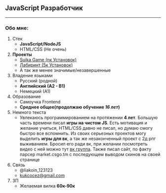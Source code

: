 ## JavaScript Разработчик
---
### Обо мне:
1. Стек
   - **JavaScript/NodeJS**
   - HTML/CSS (Не очень)
2. **Проекты**
   - [Suika Game (nк Установок)](https://vk.com/app51845417)
   - [Лабиринт (5к Установок)](https://vk.com/app51667787)
   - А так же менее значимые/незавершенные
3. Владение языками
   - Русский (родной)
   - **Английский (А2 - В1)**
   - Немецкий (А1)
4. Образование
   - Самоучка Frontend
   - **Среднее общее(продолжаю обучение *16 лет*)**
5. Немного текста
   - Увлекаюсь программированием на протяжении **4 лет**. Большую часть времени писал **игры на чистом JS**. Есть мотивация и желание учиться, HTML/CSS давно не писал, но думаю смогу быстро все вспомнить. Из своих серьезных проектов могу выделить **игры для вк**, а так же незаконченный проект с 2д рпг выживанием. Бросил его ради вк, при желании посмотреть видео с ней можно тут [вк группа](https://vk.com/koingames). Также писал сайт, по факту парсер market.csgo.tm с последующем выводом скинов на своей странице
6. Связь
   - @liakoin_123123
   - kukcocez@gmail.com
7. ЗП
   - Желаемая вилка **60к-90к**
